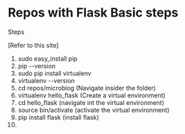 # Repos with Flask Basic steps

Steps


[Refer to this site]

1. sudo easy_install pip
2. pip --version 
3. sudo pip install virtualenv
4. virtualenv --version
5. cd repos/microblog  (Navigate insider the folder)
6. virtualenv hello_flask (Create a virtual environment)
7. cd hello_flask     (navigate int the virtual environment)
8. source bin/activate    (activate the virtual environment)
9. pip install flask   (install flask)
10. 